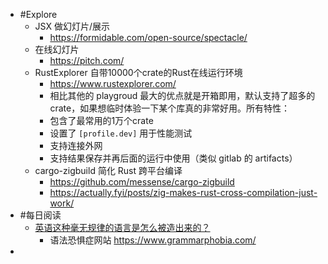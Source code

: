 - #Explore
	- JSX 做幻灯片/展示
		- https://formidable.com/open-source/spectacle/
	- 在线幻灯片
		- https://pitch.com/
	- RustExplorer 自带10000个crate的Rust在线运行环境
		- https://www.rustexplorer.com/
		- 相比其他的 playgroud 最大的优点就是开箱即用，默认支持了超多的 crate，如果想临时体验一下某个库真的非常好用。所有特性：
		- 包含了最常用的1万个crate
		- 设置了 `[profile.dev]` 用于性能测试
		- 支持连接外网
		- 支持结果保存并再后面的运行中使用（类似 gitlab 的 artifacts）
	- cargo-zigbuild 简化 Rust 跨平台编译
		- https://github.com/messense/cargo-zigbuild
		- https://actually.fyi/posts/zig-makes-rust-cross-compilation-just-work/
- #每日阅读
	- [英语这种毫无规律的语言是怎么被造出来的？](https://daily.zhihu.com/story/9750095)
		- 语法恐惧症网站 https://www.grammarphobia.com/
-